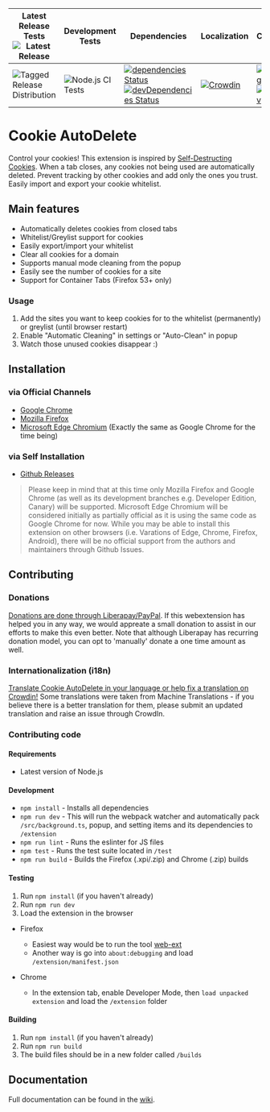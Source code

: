 | Latest Release Tests ![Latest Release](https://img.shields.io/github/v/release/Cookie-AutoDelete/Cookie-AutoDelete) | Development Tests | Dependencies | Localization | Coverage |
| --- | --- | --- | --- | --- |
|![Tagged Release Distribution](https://github.com/Cookie-AutoDelete/Cookie-AutoDelete/workflows/Tagged%20Release%20Distribution/badge.svg) | ![Node.js CI Tests](https://github.com/Cookie-AutoDelete/Cookie-AutoDelete/workflows/Node.js%20CI%20Tests/badge.svg?branch=3.X.X-Branch) | [![dependencies Status](https://david-dm.org/Cookie-AutoDelete/Cookie-AutoDelete/status.svg)](https://david-dm.org/Cookie-AutoDelete/Cookie-AutoDelete)  [![devDependencies Status](https://david-dm.org/Cookie-AutoDelete/Cookie-AutoDelete/dev-status.svg)](https://david-dm.org/Cookie-AutoDelete/Cookie-AutoDelete?type=dev) | [![Crowdin](https://d322cqt584bo4o.cloudfront.net/cookie-autodelete/localized.svg)](https://crowdin.com/project/cookie-autodelete) | [![Coverage Status](https://coveralls.io/repos/github/Cookie-AutoDelete/Cookie-AutoDelete/badge.svg?branch=3.X.X-Branch)](https://coveralls.io/github/Cookie-AutoDelete/Cookie-AutoDelete?branch=3.X.X-Branch) [![codecov](https://codecov.io/gh/Cookie-AutoDelete/Cookie-AutoDelete/branch/3.X.X-Branch/graph/badge.svg)](https://codecov.io/gh/Cookie-AutoDelete/Cookie-AutoDelete) |

# Cookie AutoDelete
Control your cookies! This extension is inspired by [Self-Destructing Cookies](https://addons.mozilla.org/en-US/firefox/addon/self-destructing-cookies/). When a tab closes, any cookies not being used are automatically deleted. Prevent tracking by other cookies and add only the ones you trust. Easily import and export your cookie whitelist.

## Main features
- Automatically deletes cookies from closed tabs
- Whitelist/Greylist support for cookies
- Easily export/import your whitelist
- Clear all cookies for a domain
- Supports manual mode cleaning from the popup
- Easily see the number of cookies for a site
- Support for Container Tabs (Firefox 53+ only)

### Usage
1. Add the sites you want to keep cookies for to the whitelist (permanently) or greylist (until browser restart)
2. Enable "Automatic Cleaning" in settings or "Auto-Clean" in popup
3. Watch those unused cookies disappear :)

## Installation
### via Official Channels
- [Google Chrome](https://chrome.google.com/webstore/detail/cookie-autodelete/fhcgjolkccmbidfldomjliifgaodjagh)
- [Mozilla Firefox](https://addons.mozilla.org/en-US/firefox/addon/cookie-autodelete/)
- [Microsoft Edge Chromium](https://microsoftedge.microsoft.com/addons/detail/djkjpnciiommncecmdefpdllknjdmmmo) (Exactly the same as Google Chrome for the time being)

### via Self Installation
- [Github Releases](https://github.com/Cookie-AutoDelete/Cookie-AutoDelete/releases)

> Please keep in mind that at this time only Mozilla Firefox and Google Chrome (as well as its development branches e.g. Developer Edition, Canary) will be supported.  Microsoft Edge Chromium will be considered initially as partially official as it is using the same code as Google Chrome for now.  While you may be able to install this extension on other browsers (i.e. Varations of Edge, Chrome, Firefox, Android),  there will be no official support from the authors and maintainers through Github Issues.

## Contributing

### Donations
[Donations are done through Liberapay/PayPal](https://liberapay.com/CAD_Developers/).  If this webextension has helped you in any way, we would appreate a small donation to assist in our efforts to make this even better.  Note that although Liberapay has recurring donation model, you can opt to 'manually' donate a one time amount as well.

### Internationalization (i18n)

[Translate Cookie AutoDelete in your language or help fix a translation on Crowdin!](https://crowdin.com/project/cookie-autodelete)
Some translations were taken from Machine Translations - if you believe there is a better translation for them, please submit an updated translation and raise an issue through CrowdIn.

### Contributing code

#### Requirements
- Latest version of Node.js

#### Development
- `npm install` - Installs all dependencies
- `npm run dev` - This will run the webpack watcher and automatically pack `/src/background.ts`, popup, and setting items and its dependencies to `/extension`
- `npm run lint` - Runs the eslinter for JS files
- `npm test` - Runs the test suite located in `/test`
- `npm run build` - Builds the Firefox (.xpi/.zip) and Chrome (.zip) builds

#### Testing
1. Run `npm install` (if you haven't already)
2. Run `npm run dev`
3. Load the extension in the browser

- Firefox
  - Easiest way would be to run the tool [web-ext](https://developer.mozilla.org/en-US/Add-ons/WebExtensions/Getting_started_with_web-ext#Testing_out_an_extension)
  - Another way is go into `about:debugging` and load `/extension/manifest.json`

- Chrome
  - In the extension tab, enable Developer Mode, then `load unpacked extension` and load the `/extension` folder

#### Building

1. Run `npm install` (if you haven't already)
2. Run `npm run build`
3. The build files should be in a new folder called `/builds`

## Documentation
Full documentation can be found in the [wiki](https://github.com/Cookie-AutoDelete/Cookie-AutoDelete/wiki/Documentation).
